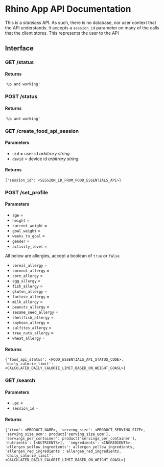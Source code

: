 # Rhino App API Documentation

This is a *stateless* API. As such, there is no database, nor user context that the API understands. It accepts a `session_id` 
parameter on many of the calls that the client stores. This represents the user to the API

## Interface

### GET /status

#### Returns
`'Up and working'`

### POST /status

#### Returns
`'Up and working'`

### GET /create_food_api_session

#### Parameters
* `uid` = user id *arbitrary string*
* `devid` = device id *arbitrary string*

#### Returns
`{'session_id': <SESSION_ID_FROM_FOOD_ESSENTIALS_API>}`

### POST /set_profile

#### Parameters
* `age` = 
* `height` = 
* `current_weight` = 
* `goal_weight` = 
* `weeks_to_goal` = 
* `gender` = 
* `activity_level` = 

All below are allergies, accept a boolean of `true` or `false`
* `cereal_allergy` = 
* `coconut_allergy` = 
* `corn_allergy` = 
* `egg_allergy` = 
* `fish_allergy` = 
* `gluten_allergy` = 
* `lactose_allergy` = 
* `milk_allergy` = 
* `peanuts_allergy` = 
* `sesame_seed_allergy` = 
* `shellfish_allergy` = 
* `soybean_allergy` = 
* `sulfites_allergy` = 
* `tree_nuts_allergy` = 
* `wheat_allergy` = 

#### Returns
`{'food_api_status': <FOOD_ESSENTIALS_API_STATUS_CODE>,
'daily_calorie_limit': <CALCULATED_DAILY_CALORIE_LIMIT_BASED_ON_WEIGHT_GOASL>}`

### GET /search

#### Parameters
* `upc` = 
* `session_id` = 

#### Returns
`{'item': <PRODUCT_NAME>,
'serving_size': <PRODUCT_SERVING_SIZE>,
'serving_size_uom': product['serving_size_uom'],
'servings_per_container': product['servings_per_container'],
'nutrients': [<NUTRIENTS>], 
'ingredients': <INGREDIENTS>,
'allergen_yellow_ingredients': allergen_yellow_ingredients,
'allergen_red_ingredients': allergen_red_ingredients,
'daily_calorie_limit': <CALCULATED_DAILY_CALORIE_LIMIT_BASED_ON_WEIGHT_GOASL>}`
